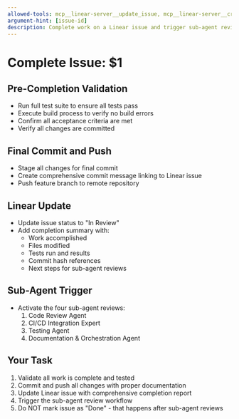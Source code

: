 ```yaml
---
allowed-tools: mcp__linear-server__update_issue, mcp__linear-server__create_comment, Bash(git add:*), Bash(git commit:*), Bash(git push:*), Bash(npm test:*), Bash(npm run build:*)
argument-hint: [issue-id]
description: Complete work on a Linear issue and trigger sub-agent reviews
---
```


# Complete Issue: $1

## Pre-Completion Validation
- Run full test suite to ensure all tests pass
- Execute build process to verify no build errors
- Confirm all acceptance criteria are met
- Verify all changes are committed

## Final Commit and Push
- Stage all changes for final commit
- Create comprehensive commit message linking to Linear issue
- Push feature branch to remote repository

## Linear Update
- Update issue status to "In Review"
- Add completion summary with:
  - Work accomplished
  - Files modified
  - Tests run and results
  - Commit hash references
  - Next steps for sub-agent reviews

## Sub-Agent Trigger
- Activate the four sub-agent reviews:
  1. Code Review Agent
  2. CI/CD Integration Expert
  3. Testing Agent  
  4. Documentation & Orchestration Agent

## Your Task
1. Validate all work is complete and tested
2. Commit and push all changes with proper documentation
3. Update Linear issue with comprehensive completion report
4. Trigger the sub-agent review workflow
5. Do NOT mark issue as "Done" - that happens after sub-agent reviews